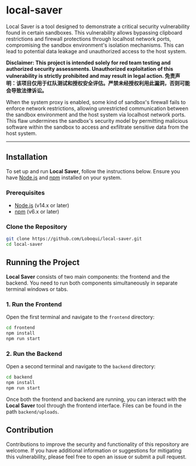 # local-saver

Local Saver is a tool designed to demonstrate a critical security vulnerability found in certain sandboxes. This vulnerability allows bypassing clipboard restrictions and firewall protections through localhost network ports, compromising the sandbox environment's isolation mechanisms. This can lead to potential data leakage and unauthorized access to the host system.

**Disclaimer: This project is intended solely for red team testing and authorized security assessments. Unauthorized exploitation of this vulnerability is strictly prohibited and may result in legal action. 免责声明：该项目仅用于红队测试和授权安全评估。严禁未经授权利用此漏洞，否则可能会导致法律诉讼。**

When the system proxy is enabled, some kind of sandbox's firewall fails to enforce network restrictions, allowing unrestricted communication between the sandbox environment and the host system via localhost network ports. This flaw undermines the sandbox's security model by permitting malicious software within the sandbox to access and exfiltrate sensitive data from the host system.

---

## Installation

To set up and run **Local Saver**, follow the instructions below. Ensure you have [Node.js](https://nodejs.org/) and [npm](https://www.npmjs.com/) installed on your system.

### Prerequisites

- [Node.js](https://nodejs.org/) (v14.x or later)
- [npm](https://www.npmjs.com/) (v6.x or later)

### Clone the Repository

```bash
git clone https://github.com/Loboqui/local-saver.git
cd local-saver
```

## Running the Project

**Local Saver** consists of two main components: the frontend and the backend. You need to run both components simultaneously in separate terminal windows or tabs.

### 1. Run the Frontend

Open the first terminal and navigate to the `frontend` directory:

```bash
cd frontend
npm install
npm run start
```

### 2. Run the Backend

Open a second terminal and navigate to the `backend` directory:

```bash
cd backend
npm install
npm run start
```

Once both the frontend and backend are running, you can interact with the **Local Saver** tool through the frontend interface. Files can be found in the path `backend/uploads`.

## Contribution

Contributions to improve the security and functionality of this repository are welcome. If you have additional information or suggestions for mitigating this vulnerability, please feel free to open an issue or submit a pull request.